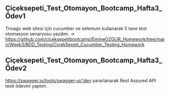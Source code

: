 ## Çiçeksepeti_Test_Otomayon_Bootcamp_Hafta3_Ödev1

Trivago web sitesi için cucumber ve selenium kullanarak 5 tane test otomasyon senaryosu yazdım.
-> https://github.com/ciceksepetibootcamp/EmineOZGUR_Homework/tree/main/Week3/BDD_Testing/CicekSepeti_Cucumber_Testing_Homework

## Çiçeksepeti_Test_Otomayon_Bootcamp_Hafta3_Ödev2

https://swagger.io/tools/swagger-ui/'den yararlanarak Rest Assured API testi ödevini yaptım.

